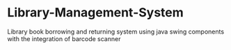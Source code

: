 # Library-Management-System
Library book borrowing and returning system using java swing components with the integration of barcode scanner
